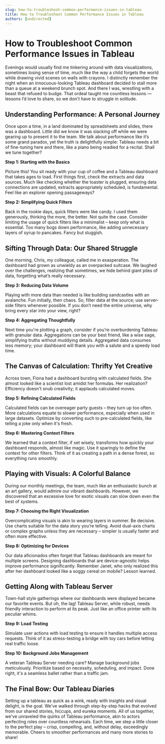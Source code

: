 ```yaml
---
slug: how-to-troubleshoot-common-performance-issues-in-tableau
title: How to Troubleshoot Common Performance Issues in Tableau
authors: [undirected]
---
```



# How to Troubleshoot Common Performance Issues in Tableau

Evenings would usually find me tinkering around with data visualizations, sometimes losing sense of time, much like the way a child forgets the world while drawing vivid scenes on walls with crayons. I distinctly remember the night when an innocuous-looking Tableau dashboard decided to stall more than a queue at a weekend brunch spot. And there I was, wrestling with a beast that refused to budge. That ordeal taught me countless lessons — lessons I’d love to share, so we don't have to struggle in solitude. 

## Understanding Performance: A Personal Journey

Once upon a time, in a land dominated by spreadsheets and slides, there was a dashboard. Little did we know it was slacking off while we were gearing up to present it to the team. We talk about performance like it’s some grand paradox, yet the truth is delightfully simple: Tableau needs a bit of fine-tuning here and there, like a piano being readied for a recital. Shall we tune together?

**Step 1: Starting with the Basics**

Picture this! You sit ready with your cup of coffee and a Tableau dashboard that takes ages to load. First things first, check the extracts and data sources. Much like checking whether the toaster is plugged, ensuring data connections are updated, extracts appropriately scheduled, is fundamental. Feel like an explorer opening passageways? 

**Step 2: Simplifying Quick Filters**

Back in the rookie days, quick filters were like candy. I used them generously, thinking the more, the better. Not quite the case. Consider limiting the usage of quick filters like a minimalist – keep only what is essential. Too many bogs down performance, like adding unnecessary layers of syrup to pancakes. Fancy but sluggish.

## Sifting Through Data: Our Shared Struggle

One morning, Chris, my colleague, called me in exasperation. The dashboard had grown as unwieldy as an overpacked suitcase. We laughed over the challenges, realizing that sometimes, we hide behind giant piles of data, forgetting what’s really necessary.

**Step 3: Reducing Data Volume**

Playing with more data than needed is like building sandcastles with an avalanche. Fun initially, then chaos. So, filter data at the source; use server-side filters whenever possible. If you don’t need the entire universe, why bring every star into your view, right?

**Step 4: Aggregating Thoughtfully**

Next time you're plotting a graph, consider if you’re overburdening Tableau with granular data. Aggregations can be your best friend, like a wise sage, simplifying truths without muddying details. Aggregated data consumes less memory; your dashboard will thank you with a salute and a speedy load time.

## The Canvas of Calculation: Thrifty Yet Creative

Across town, Fiona had a dashboard bursting with calculated fields. She almost looked like a scientist lost amidst her formulas. Her realization? Efficiency doesn't snub creativity; it applauds calculated moves.

**Step 5: Refining Calculated Fields**

Calculated fields can be overeager party guests – they turn up too often. More calculations equate to slower performance, especially when used in large datasets. Optimize by converting such to pre-calculated fields, like telling a joke only when it's fresh.

**Step 6: Mastering Context Filters**

We learned that a context filter, if set wisely, transforms how quickly your dashboard responds, almost like magic. Use it sparingly to define the context for other filters. Think of it as creating a path in a dense forest, so everything runs smoothly.

## Playing with Visuals: A Colorful Balance

During our monthly meetings, the team, much like an enthusiastic bunch at an art gallery, would admire our vibrant dashboards. However, we discovered that an excessive love for exotic visuals can slow down even the best of systems.

**Step 7: Choosing the Right Visualization**

Overcomplicating visuals is akin to wearing layers in summer. Be decisive. Use charts suitable for the data story you’re telling. Avoid dual-axis charts or complex graphs unless they are necessary – simpler is usually faster and often more effective.

**Step 8: Optimizing for Devices**

Our data aficionados often forget that Tableau dashboards are meant for multiple screens. Designing dashboards that are device-agnostic helps improve performance significantly. Remember Janet, who only realized this after her dashboard looked like a soggy cereal on mobile? Lesson learned.

## Getting Along with Tableau Server

Town-hall style gatherings where our dashboards were displayed became our favorite events. But oh, the lag! Tableau Server, while robust, needs friendly interaction to perform at its peak. Just like an office printer with its peculiar whims. 

**Step 9: Load Testing**

Simulate user actions with load testing to ensure it handles multiple access requests. Think of it as stress-testing a bridge with toy cars before letting real traffic loose. 

**Step 10: Background Jobs Management**

A veteran Tableau Server needing care? Manage background jobs meticulously. Prioritize based on necessity, scheduling, and impact. Done right, it's a seamless ballet rather than a traffic jam. 

## The Final Bow: Our Tableau Diaries

Setting up a tableau as quick as a wink, ready with insights and visual delight, is the goal. We’ve walked through step-by-step hacks that evolved from our shared stories, hiccups, and eureka moments. All of us together, we've unraveled the quirks of Tableau performance, akin to actors perfecting roles over countless rehearsals. Each time, we step a little closer to the perfect play – crisp, compelling, and, without delay, exceedingly memorable. Cheers to smoother performances and many more stories to share! 